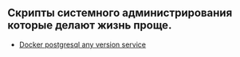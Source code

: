## Скрипты системного администрирования которые делают жизнь проще.

* [Docker postgresql any version service](docker-create-postgresql)

